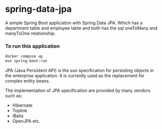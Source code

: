 # spring-data-jpa

A simple Spring Boot application with Spring Data JPA. Which has a department table and employee table and both has the sql oneToMany and manyToOne relationship.

### To run this application
```bash
docker compose up
mvn spring-boot:run
```

JPA (Java Persistent API) is the sun specification for persisting objects in the enterprise application. It is currently used as the replacement for complex entity beans.

The implementation of JPA specification are provided by many vendors such as:

- Hibernate
- Toplink
- iBatis
- OpenJPA etc.